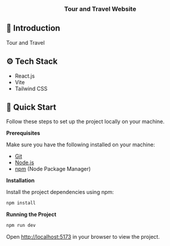 

  <h3 align="center">Tour and Travel Website</h3>

 
</div>




## <a name="introduction">🤖 Introduction</a>

Tour and Travel 

## <a name="tech-stack">⚙️ Tech Stack</a>

- React.js
- Vite
- Tailwind CSS



## <a name="quick-start">🤸 Quick Start</a>

Follow these steps to set up the project locally on your machine.

**Prerequisites**

Make sure you have the following installed on your machine:

- [Git](https://git-scm.com/)
- [Node.js](https://nodejs.org/en)
- [npm](https://www.npmjs.com/) (Node Package Manager)


**Installation**

Install the project dependencies using npm:

```bash
npm install
```

**Running the Project**

```bash
npm run dev
```

Open [http://localhost:5173](https://tour-and-travel-flame-nine.vercel.app/) in your browser to view the project.


